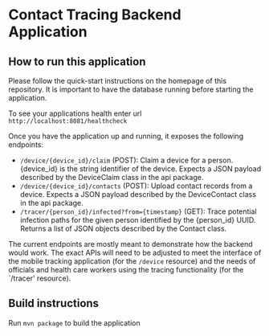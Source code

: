 # Contact Tracing Backend Application

## How to run this application

Please follow the quick-start instructions on the homepage of this repository. It is important to have the database running before starting the application.

To see your applications health enter url `http://localhost:8081/healthcheck`

Once you have the application up and running, it exposes the following endpoints:

- `/device/{device_id}/claim` (POST): Claim a device for a person. {device_id} is the string identifier of the device. Expects a JSON payload described by the DeviceClaim class in the api package.
- `/device/{device_id}/contacts` (POST): Upload contact records from a device. Expects a JSON payload described by the DeviceContact class in the api package.
- `/tracer/{person_id}/infected?from={timestamp}` (GET): Trace potential infection paths for the given person identified by the {person_id} UUID. Returns a list of JSON objects described by the Contact class.

The current endpoints are mostly meant to demonstrate how the backend would work. The exact APIs will need to be adjusted to meet the interface of the mobile tracking application (for the `/device` resource)
and the needs of officials and health care workers using the tracing functionality (for the `/tracer' resource).

## Build instructions

Run `mvn package` to build the application

